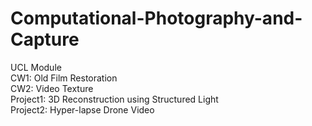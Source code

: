 # Computational-Photography-and-Capture
UCL Module  
CW1: Old Film Restoration  
CW2: Video Texture  
Project1: 3D Reconstruction using Structured Light  
Project2: Hyper-lapse Drone Video
